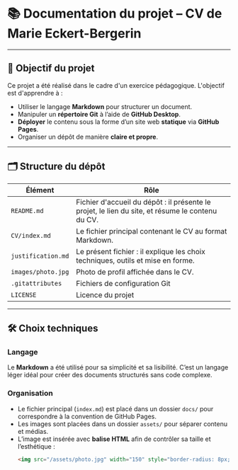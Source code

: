 # 📚 Documentation du projet – CV de Marie Eckert-Bergerin

---

## 🎯 Objectif du projet

Ce projet a été réalisé dans le cadre d'un exercice pédagogique. L'objectif est d'apprendre à :

- Utiliser le langage **Markdown** pour structurer un document.
- Manipuler un **répertoire Git** à l’aide de **GitHub Desktop**.
- **Déployer** le contenu sous la forme d’un site web **statique** via **GitHub Pages**.
- Organiser un dépôt de manière **claire et propre**.

---

## 🗂️ Structure du dépôt

| Élément | Rôle |
|--------|------|
| `README.md` | Fichier d'accueil du dépôt : il présente le projet, le lien du site, et résume le contenu du CV. |
| `CV/index.md` | Le fichier principal contenant le CV au format Markdown. |
| `justification.md` | Le présent fichier : il explique les choix techniques, outils et mise en forme. |
| `images/photo.jpg` | Photo de profil affichée dans le CV. |
| `.gitattributes` | Fichiers de configuration Git |
| `LICENSE` | Licence du projet |

---

## 🛠️ Choix techniques

### Langage

Le **Markdown** a été utilisé pour sa simplicité et sa lisibilité. C’est un langage léger idéal pour créer des documents structurés sans code complexe.

### Organisation

- Le fichier principal (`index.md`) est placé dans un dossier `docs/` pour correspondre à la convention de GitHub Pages.
- Les images sont placées dans un dossier `assets/` pour séparer contenu et médias.
- L’image est insérée avec **balise HTML** afin de contrôler sa taille et l’esthétique :
  ```html
  <img src="/assets/photo.jpg" width="150" style="border-radius: 8px;" />
